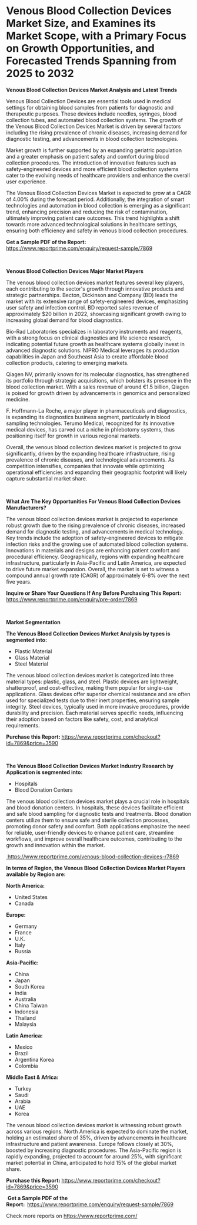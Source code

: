 <p><h1>Venous Blood Collection Devices Market Size, and Examines its Market Scope, with a Primary Focus on Growth Opportunities, and Forecasted Trends Spanning from 2025 to 2032</h1></p><p><strong>Venous Blood Collection Devices Market Analysis and Latest Trends</strong></p>
<p><p>Venous Blood Collection Devices are essential tools used in medical settings for obtaining blood samples from patients for diagnostic and therapeutic purposes. These devices include needles, syringes, blood collection tubes, and automated blood collection systems. The growth of the Venous Blood Collection Devices Market is driven by several factors including the rising prevalence of chronic diseases, increasing demand for diagnostic testing, and advancements in blood collection technologies.</p><p>Market growth is further supported by an expanding geriatric population and a greater emphasis on patient safety and comfort during blood collection procedures. The introduction of innovative features such as safety-engineered devices and more efficient blood collection systems cater to the evolving needs of healthcare providers and enhance the overall user experience. </p><p>The Venous Blood Collection Devices Market is expected to grow at a CAGR of 4.00% during the forecast period. Additionally, the integration of smart technologies and automation in blood collection is emerging as a significant trend, enhancing precision and reducing the risk of contamination, ultimately improving patient care outcomes. This trend highlights a shift towards more advanced technological solutions in healthcare settings, ensuring both efficiency and safety in venous blood collection procedures.</p></p>
<p><strong>Get a Sample PDF of the Report:&nbsp;</strong> <a href="https://www.reportprime.com/enquiry/request-sample/7869?utm_campaign=2296&utm_medium=2&utm_source=Github&utm_content=ia&utm_term=19032025&utm_id=venous-blood-collection-devices">https://www.reportprime.com/enquiry/request-sample/7869</a></p>
<p>&nbsp;</p>
<p><strong>Venous Blood Collection Devices Major Market Players</strong></p>
<p><p>The venous blood collection devices market features several key players, each contributing to the sector's growth through innovative products and strategic partnerships. Becton, Dickinson and Company (BD) leads the market with its extensive range of safety-engineered devices, emphasizing user safety and infection control. BD reported sales revenue of approximately $20 billion in 2022, showcasing significant growth owing to increasing global demand for blood diagnostics.</p><p>Bio-Rad Laboratories specializes in laboratory instruments and reagents, with a strong focus on clinical diagnostics and life science research, indicating potential future growth as healthcare systems globally invest in advanced diagnostic solutions. NIPRO Medical leverages its production capabilities in Japan and Southeast Asia to create affordable blood collection products, catering to emerging markets.</p><p>Qiagen NV, primarily known for its molecular diagnostics, has strengthened its portfolio through strategic acquisitions, which bolsters its presence in the blood collection market. With a sales revenue of around €1.5 billion, Qiagen is poised for growth driven by advancements in genomics and personalized medicine.</p><p>F. Hoffmann-La Roche, a major player in pharmaceuticals and diagnostics, is expanding its diagnostics business segment, particularly in blood sampling technologies. Terumo Medical, recognized for its innovative medical devices, has carved out a niche in phlebotomy systems, thus positioning itself for growth in various regional markets.</p><p>Overall, the venous blood collection devices market is projected to grow significantly, driven by the expanding healthcare infrastructure, rising prevalence of chronic diseases, and technological advancements. As competition intensifies, companies that innovate while optimizing operational efficiencies and expanding their geographic footprint will likely capture substantial market share.</p></p>
<p>&nbsp;</p>
<p><strong>What Are The Key Opportunities For Venous Blood Collection Devices Manufacturers?</strong></p>
<p><p>The venous blood collection devices market is projected to experience robust growth due to the rising prevalence of chronic diseases, increased demand for diagnostic testing, and advancements in medical technology. Key trends include the adoption of safety-engineered devices to mitigate infection risks and the growing use of automated blood collection systems. Innovations in materials and designs are enhancing patient comfort and procedural efficiency. Geographically, regions with expanding healthcare infrastructure, particularly in Asia-Pacific and Latin America, are expected to drive future market expansion. Overall, the market is set to witness a compound annual growth rate (CAGR) of approximately 6-8% over the next five years.</p></p>
<p><strong>Inquire or Share Your Questions If Any Before Purchasing This Report:</strong> <a href="https://www.reportprime.com/enquiry/pre-order/7869?utm_campaign=2296&utm_medium=2&utm_source=Github&utm_content=ia&utm_term=19032025&utm_id=venous-blood-collection-devices">https://www.reportprime.com/enquiry/pre-order/7869</a></p>
<p>&nbsp;</p>
<p><strong>Market Segmentation</strong></p>
<p><strong>The Venous Blood Collection Devices Market Analysis by types is segmented into:</strong></p>
<p><ul><li>Plastic Material</li><li>Glass Material</li><li>Steel Material</li></ul></p>
<p><p>The venous blood collection devices market is categorized into three material types: plastic, glass, and steel. Plastic devices are lightweight, shatterproof, and cost-effective, making them popular for single-use applications. Glass devices offer superior chemical resistance and are often used for specialized tests due to their inert properties, ensuring sample integrity. Steel devices, typically used in more invasive procedures, provide durability and precision. Each material serves specific needs, influencing their adoption based on factors like safety, cost, and analytical requirements.</p></p>
<p><strong>Purchase this Report:&nbsp;</strong><a href="https://www.reportprime.com/checkout?id=7869&price=3590&utm_campaign=2296&utm_medium=2&utm_source=Github&utm_content=ia&utm_term=19032025&utm_id=venous-blood-collection-devices">https://www.reportprime.com/checkout?id=7869&price=3590</a></p>
<p>&nbsp;</p>
<p><strong>The Venous Blood Collection Devices Market Industry Research by Application is segmented into:</strong></p>
<p><ul><li>Hospitals</li><li>Blood Donation Centers</li></ul></p>
<p><p>The venous blood collection devices market plays a crucial role in hospitals and blood donation centers. In hospitals, these devices facilitate efficient and safe blood sampling for diagnostic tests and treatments. Blood donation centers utilize them to ensure safe and sterile collection processes, promoting donor safety and comfort. Both applications emphasize the need for reliable, user-friendly devices to enhance patient care, streamline workflows, and improve overall healthcare outcomes, contributing to the growth and innovation within the market.</p></p>
<p><a href="https://www.reportprime.com/venous-blood-collection-devices-r7869?utm_campaign=2296&utm_medium=2&utm_source=Github&utm_content=ia&utm_term=19032025&utm_id=venous-blood-collection-devices">&nbsp;https://www.reportprime.com/venous-blood-collection-devices-r7869</a></p>
<p><strong>In terms of Region, the Venous Blood Collection Devices Market Players available by Region are:</strong></p>
<p>
    <p> <strong> North America: </strong>
        <ul>
            <li>United States</li>
            <li>Canada</li>
        </ul>
        </p> 
    <p> <strong> Europe: </strong>
        <ul>
            <li>Germany</li>
            <li>France</li>
            <li>U.K.</li>
            <li>Italy</li>
            <li>Russia</li>
        </ul>
        </p> 
    <p> <strong> Asia-Pacific: </strong>
        <ul>
            <li>China</li>
            <li>Japan</li>
            <li>South Korea</li>
            <li>India</li>
            <li>Australia</li>
            <li>China Taiwan</li>
            <li>Indonesia</li>
            <li>Thailand</li>
            <li>Malaysia</li>
        </ul>
        </p> 
    <p> <strong> Latin America: </strong>
        <ul>
            <li>Mexico</li>
            <li>Brazil</li>
            <li>Argentina Korea</li>
            <li>Colombia</li>
        </ul>
        </p> 
    <p> <strong> Middle East & Africa: </strong>
        <ul>
            <li>Turkey</li>
            <li>Saudi</li>
            <li>Arabia</li>
            <li>UAE</li>
            <li>Korea</li>
        </ul>
    </p>
    </p>
<p><p>The venous blood collection devices market is witnessing robust growth across various regions. North America is expected to dominate the market, holding an estimated share of 35%, driven by advancements in healthcare infrastructure and patient awareness. Europe follows closely at 30%, boosted by increasing diagnostic procedures. The Asia-Pacific region is rapidly expanding, projected to account for around 25%, with significant market potential in China, anticipated to hold 15% of the global market share.</p></p>
<p><strong>Purchase this Report: </strong><a href="https://www.reportprime.com/checkout?id=7869&price=3590&utm_campaign=2296&utm_medium=2&utm_source=Github&utm_content=ia&utm_term=19032025&utm_id=venous-blood-collection-devices">https://www.reportprime.com/checkout?id=7869&price=3590</a></p>
<p>&nbsp;<strong>Get a Sample PDF of the Report:&nbsp;&nbsp;</strong><a href="https://www.reportprime.com/enquiry/request-sample/7869?utm_campaign=2296&utm_medium=2&utm_source=Github&utm_content=ia&utm_term=19032025&utm_id=venous-blood-collection-devices">https://www.reportprime.com/enquiry/request-sample/7869</a></p>
<p><strong></strong></p>
<p>Check more reports on <a href="https://www.reportprime.com/?utm_campaign=2296&utm_medium=2&utm_source=Github&utm_content=ia&utm_term=19032025&utm_id=venous-blood-collection-devices">https://www.reportprime.com/</a></p>